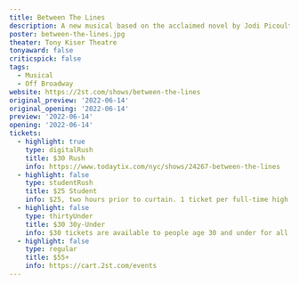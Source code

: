```yaml
---
title: Between The Lines
description: A new musical based on the acclaimed novel by Jodi Picoult and Samantha Van Leer.
poster: between-the-lines.jpg
theater: Tony Kiser Theatre
tonyaward: false
criticspick: false
tags: 
  - Musical
  - Off Broadway
website: https://2st.com/shows/between-the-lines
original_preview: '2022-06-14'
original_opening: '2022-06-14'
preview: '2022-06-14'
opening: '2022-06-14'
tickets:
  - highlight: true
    type: digitalRush
    title: $30 Rush
    info: https://www.todaytix.com/nyc/shows/24267-between-the-lines
  - highlight: false
    type: studentRush
    title: $25 Student
    info: $25, two hours prior to curtain. 1 ticket per full-time high school or college student ID.
  - highlight: false
    type: thirtyUnder
    title: $30 30y-Under
    info: $30 tickets are available to people age 30 and under for all Second Stage productions! Simply use promo code 30UNDER30 to access tickets.
  - highlight: false
    type: regular
    title: $55+
    info: https://cart.2st.com/events
---
```

